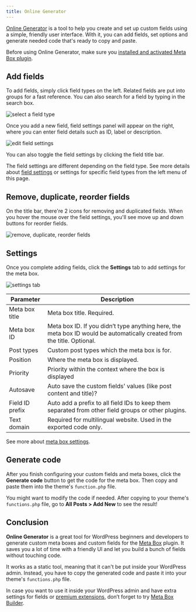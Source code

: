 ```yaml
---
title: Online Generator
---
```


[Online Generator](https://metabox.io/online-generator/) is a tool to help you create and set up custom fields using a simple, friendly user interface. With it, you can add fields, set options and generate needed code that's ready to copy and paste.

Before using Online Generator, make sure you [installed and activated Meta Box plugin](/installation/).

## Add fields

To add fields, simply click field types on the left. Related fields are put into groups for a fast reference. You can also search for a field by typing in the search box.

![select a field type](https://i.imgur.com/smn7Cd1.png)

Once you add a new field, field settings panel will appear on the right, where you can enter field details such as ID, label or description.

![edit field settings](https://i.imgur.com/JbpVTeK.png)

You can also toggle the field settings by clicking the field title bar.

The field settings are different depending on the field type. See more details about [field settings](/field-settings/) or settings for specific field types from the left menu of this page.

## Remove, duplicate, reorder fields

On the title bar, there're 2 icons for removing and duplicated fields. When you hover the mouse over the field settings, you'll see move up and down buttons for reorder fields.

![remove, duplicate, reorder fields](https://i.imgur.com/L3lpw58.png)

## Settings

Once you complete adding fields, click the **Settings** tab to add settings for the meta box.

![settings tab](https://i.imgur.com/Wzqzrrm.png)

Parameter|Description
---|---
Meta box title| Meta box title. Required.
Meta box ID| Meta box ID. If you didn’t type anything here, the meta box ID would be automatically created from the title. Optional.
Post types|Custom post types which the meta box is for.
Position|Where the meta box is displayed.
Priority|Priority within the context where the box is displayed
Autosave|Auto save the custom fields' values (like post content and title)?
Field ID prefix|Auto add a prefix to all field IDs to keep them separated from other field groups or other plugins.
Text domain|Required for multilingual website. Used in the exported code only.

See more about [meta box settings](/creating-meta-boxes/).

## Generate code

After you finish configuring your custom fields and meta boxes, click the **Generate code** button to get the code for the meta box. Then copy and paste them into the theme's `function.php` file.

You might want to modify the code if needed. After copying to your theme's `functions.php` file, go to **All Posts > Add New** to see the result!

## Conclusion

**Online Generator** is a great tool for WordPress beginners and developers to generate custom meta boxes and custom fields for the [Meta Box](https://metabox.io) plugin. It saves you a lot of time with a friendly UI and let you build a bunch of fields without touching code.

It works as a static tool, meaning that it can't be put inside your WordPress admin. Instead, you have to copy the generated code and paste it into your theme's `functions.php` file.

In case you want to use it inside your WordPress admin and have extra settings for fields or [premium extensions](https://metabox.io/plugins/), don’t forget to try [Meta Box Builder](/extensions/meta-box-builder/).
